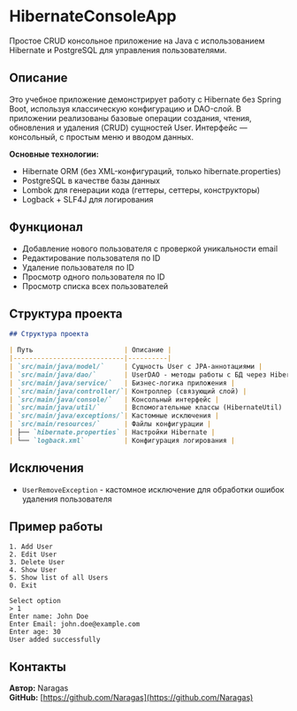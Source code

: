 # HibernateConsoleApp

Простое CRUD консольное приложение на Java с использованием Hibernate и PostgreSQL для управления пользователями.

## Описание

Это учебное приложение демонстрирует работу с Hibernate без Spring Boot, используя классическую конфигурацию и DAO-слой. В приложении реализованы базовые операции создания, чтения, обновления и удаления (CRUD) сущностей User. Интерфейс — консольный, с простым меню и вводом данных.

**Основные технологии:**
- Hibernate ORM (без XML-конфигураций, только hibernate.properties)
- PostgreSQL в качестве базы данных
- Lombok для генерации кода (геттеры, сеттеры, конструкторы)
- Logback + SLF4J для логирования

## Функционал

- Добавление нового пользователя с проверкой уникальности email
- Редактирование пользователя по ID
- Удаление пользователя по ID
- Просмотр одного пользователя по ID
- Просмотр списка всех пользователей

## Структура проекта

```markdown
## Структура проекта

| Путь                       | Описание |
|----------------------------|----------|
| `src/main/java/model/`     | Сущность User с JPA-аннотациями |
| `src/main/java/dao/`       | UserDAO - методы работы с БД через Hibernate |
| `src/main/java/service/`   | Бизнес-логика приложения |
| `src/main/java/controller/`| Контроллер (связующий слой) |
| `src/main/java/console/`   | Консольный интерфейс |
| `src/main/java/util/`      | Вспомогательные классы (HibernateUtil) |
| `src/main/java/exceptions/`| Кастомные исключения |
| `src/main/resources/`      | Файлы конфигурации |
| ├── `hibernate.properties` | Настройки Hibernate |
| └── `logback.xml`          | Конфигурация логирования |
```
## Исключения

- `UserRemoveException` - кастомное исключение для обработки ошибок удаления пользователя


## Пример работы

```console
1. Add User
2. Edit User
3. Delete User
4. Show User
5. Show list of all Users
0. Exit

Select option
> 1
Enter name: John Doe
Enter Email: john.doe@example.com
Enter age: 30
User added successfully
```



## Контакты

**Автор:** Naragas  
**GitHub:** [https://github.com/Naragas](https://github.com/Naragas)
